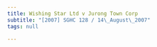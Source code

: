 ```yaml
---
title: Wishing Star Ltd v Jurong Town Corp
subtitle: "[2007] SGHC 128 / 14\_August\_2007"
tags: null

---
```


